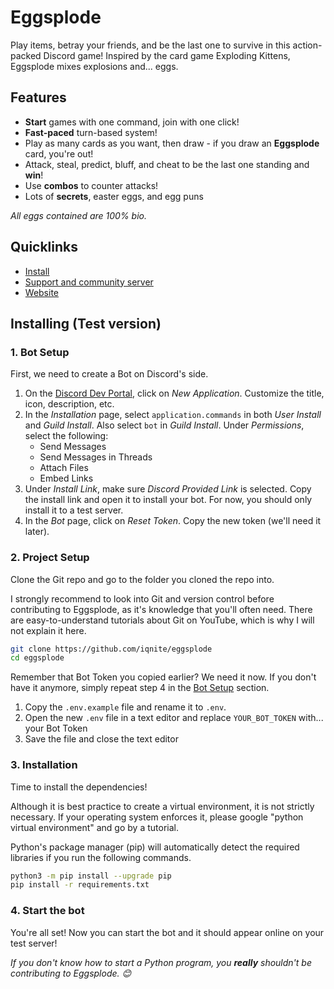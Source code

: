 # Eggsplode

Play items, betray your friends, and be the last one to survive in this action-packed Discord game! Inspired by the card game Exploding Kittens, Eggsplode mixes explosions and... eggs.

## Features

- **Start** games with one command, join with one click!
- **Fast-paced** turn-based system!
- Play as many cards as you want, then draw - if you draw an **Eggsplode** card, you're out!
- Attack, steal, predict, bluff, and cheat to be the last one standing and **win**!
- Use **combos** to counter attacks!
- Lots of **secrets**, easter eggs, and egg puns

*All eggs contained are 100% bio.*

## Quicklinks

- [Install](https://iqnite.github.io/eggsplode/install.html)
- [Support and community server](https://iqnite.github.io/eggsplode/discord.html)
- [Website](https://iqnite.github.io/eggsplode/)

## Installing (Test version)

### 1. Bot Setup

First, we need to create a Bot on Discord's side.

1. On the [Discord Dev Portal](https://discord.com/developers/applications), click on *New Application*. Customize the title, icon, description, etc.
2. In the *Installation* page, select `application.commands` in both *User Install* and *Guild Install*. Also select `bot` in *Guild Install*. Under *Permissions*, select the following:
    - Send Messages
    - Send Messages in Threads
    - Attach Files
    - Embed Links
3. Under *Install Link*, make sure *Discord Provided Link* is selected. Copy the install link and open it to install your bot. For now, you should only install it to a test server.
4. In the *Bot* page, click on *Reset Token*. Copy the new token (we'll need it later).

### 2. Project Setup

Clone the Git repo and go to the folder you cloned the repo into.

I strongly recommend to look into Git and version control before contributing to Eggsplode, as it's knowledge that you'll often need. There are easy-to-understand tutorials about Git on YouTube, which is why I will not explain it here.

```bash
git clone https://github.com/iqnite/eggsplode
cd eggsplode
```

Remember that Bot Token you copied earlier? We need it now. If you don't have it anymore, simply repeat step 4 in the [Bot Setup](#1-bot-setup) section.

1. Copy the `.env.example` file and rename it to `.env`.
2. Open the new `.env` file in a text editor and replace `YOUR_BOT_TOKEN` with... your Bot Token
3. Save the file and close the text editor

### 3. Installation

Time to install the dependencies!

Although it is best practice to create a virtual environment, it is not strictly necessary. If your operating system enforces it, please google "python virtual environment" and go by a tutorial.

Python's package manager (pip) will automatically detect the required libraries if you run the following commands.

```bash
python3 -m pip install --upgrade pip
pip install -r requirements.txt
```
  
### 4. Start the bot

You're all set! Now you can start the bot and it should appear online on your test server!

*If you don't know how to start a Python program, you **really** shouldn't be contributing to Eggsplode. 😊*
